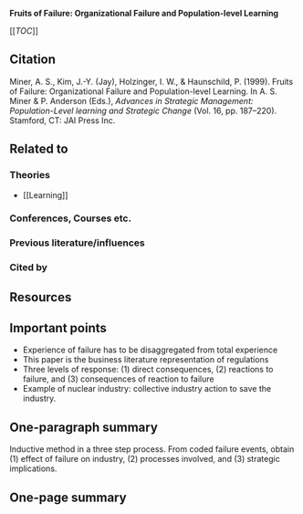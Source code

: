 **Fruits of Failure: Organizational Failure and Population-level Learning**

[[_TOC_]]

## Citation

Miner, A. S., Kim, J.-Y. (Jay), Holzinger, I. W., & Haunschild, P. (1999). Fruits of Failure: Organizational Failure and Population-level Learning. In A. S. Miner & P. Anderson (Eds.), *Advances in Strategic Management: Population-Level learning and Strategic Change* (Vol. 16, pp. 187–220). Stamford, CT: JAI Press Inc.

## Related to

### Theories
* [[Learning]]

### Conferences, Courses etc.

### Previous literature/influences

### Cited by

## Resources

## Important points
* Experience of failure has to be disaggregated from total experience
* This paper is the business literature representation of regulations
* Three levels of response: (1) direct consequences, (2) reactions to failure, and (3) consequences of reaction to failure
* Example of nuclear industry: collective industry action to save the industry.

## One-paragraph summary

Inductive method in a three step process. From coded failure events, obtain (1) effect of failure on industry, (2) processes involved, and (3) strategic implications.

## One-page summary